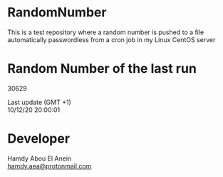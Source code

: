 # RandomNumber    
This is a test repository where a random number is pushed to a file automatically passwordless from a cron job in my Linux CentOS server    
# Random Number of the last run   
30629
      
Last update (GMT +1)    
10/12/20 20:00:01
# Developer    
Hamdy Abou El Anein   
hamdy.aea@protonmail.com

